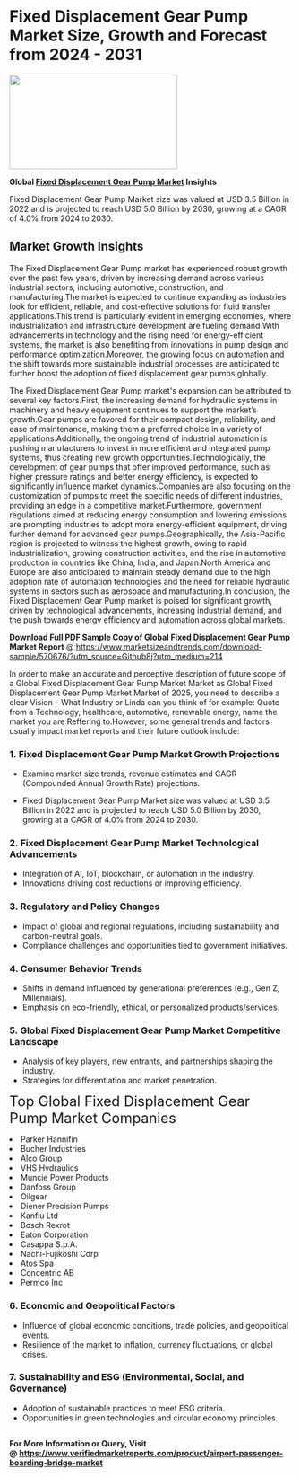 <H1>Fixed Displacement Gear Pump Market Size, Growth and Forecast from 2024 - 2031</H1><img class="aligncenter size-medium wp-image-584254" src="https://thirdeyenews.in/wp-content/uploads/2024/09/Global-Market-Research-300x168.jpeg" alt="" width="300" height="168" /><p><strong>Global&nbsp;<a href="https://www.marketsizeandtrends.com/download-sample/570676/?utm_source=Github8j?utm_medium=214">Fixed Displacement Gear Pump Market</a> Insights</strong></p><p>Fixed Displacement Gear Pump Market size was valued at USD 3.5 Billion in 2022 and is projected to reach USD 5.0 Billion by 2030, growing at a CAGR of 4.0% from 2024 to 2030.</p><p><h2>Market Growth Insights</h2> <p>The Fixed Displacement Gear Pump market has experienced robust growth over the past few years, driven by increasing demand across various industrial sectors, including automotive, construction, and manufacturing.The market is expected to continue expanding as industries look for efficient, reliable, and cost-effective solutions for fluid transfer applications.This trend is particularly evident in emerging economies, where industrialization and infrastructure development are fueling demand.With advancements in technology and the rising need for energy-efficient systems, the market is also benefiting from innovations in pump design and performance optimization.Moreover, the growing focus on automation and the shift towards more sustainable industrial processes are anticipated to further boost the adoption of fixed displacement gear pumps globally.</p> <p>The Fixed Displacement Gear Pump market's expansion can be attributed to several key factors.First, the increasing demand for hydraulic systems in machinery and heavy equipment continues to support the market’s growth.Gear pumps are favored for their compact design, reliability, and ease of maintenance, making them a preferred choice in a variety of applications.Additionally, the ongoing trend of industrial automation is pushing manufacturers to invest in more efficient and integrated pump systems, thus creating new growth opportunities.Technologically, the development of gear pumps that offer improved performance, such as higher pressure ratings and better energy efficiency, is expected to significantly influence market dynamics.Companies are also focusing on the customization of pumps to meet the specific needs of different industries, providing an edge in a competitive market.Furthermore, government regulations aimed at reducing energy consumption and lowering emissions are prompting industries to adopt more energy-efficient equipment, driving further demand for advanced gear pumps.Geographically, the Asia-Pacific region is projected to witness the highest growth, owing to rapid industrialization, growing construction activities, and the rise in automotive production in countries like China, India, and Japan.North America and Europe are also anticipated to maintain steady demand due to the high adoption rate of automation technologies and the need for reliable hydraulic systems in sectors such as aerospace and manufacturing.In conclusion, the Fixed Displacement Gear Pump market is poised for significant growth, driven by technological advancements, increasing industrial demand, and the push towards energy efficiency and automation across global markets.</p> <p><span class=""><strong>Download Full PDF Sample Copy of Global Fixed Displacement Gear Pump Market Report</strong> @ <a href="https://www.marketsizeandtrends.com/download-sample/570676/?utm_source=Github8j?utm_medium=214" target="_blank">https://www.marketsizeandtrends.com/download-sample/570676/?utm_source=Github8j?utm_medium=214</a></span></p><p>In order to make an accurate and perceptive description of future scope of a Global&nbsp;Fixed Displacement Gear Pump Market Market as Global&nbsp;Fixed Displacement Gear Pump Market Market of 2025, you need to describe a clear Vision &ndash; What Industry or Linda can you think of for example: Quote from a Technology, healthcare, automotive, renewable energy, name the market you are Reffering to.However, some general trends and factors usually impact market reports and their future outlook include:</p><h3>1.&nbsp;<strong>Fixed Displacement Gear Pump Market Growth Projections</strong></h3><ul><li>Examine market size trends, revenue estimates and CAGR (Compounded Annual Growth Rate) projections.</li><li><p>Fixed Displacement Gear Pump Market size was valued at USD 3.5 Billion in 2022 and is projected to reach USD 5.0 Billion by 2030, growing at a CAGR of 4.0% from 2024 to 2030.</p></li></ul><h3>2.&nbsp;<strong>Fixed Displacement Gear Pump Market Technological Advancements</strong></h3><ul><li>Integration of AI, IoT, blockchain, or automation in the industry.</li><li>Innovations driving cost reductions or improving efficiency.</li></ul><h3>3.&nbsp;<strong>Regulatory and Policy Changes</strong></h3><ul><li>Impact of global and regional regulations, including sustainability and carbon-neutral goals.</li><li>Compliance challenges and opportunities tied to government initiatives.</li></ul><h3>4.&nbsp;<strong>Consumer Behavior Trends</strong></h3><ul><li>Shifts in demand influenced by generational preferences (e.g., Gen Z, Millennials).</li><li>Emphasis on eco-friendly, ethical, or personalized products/services.</li></ul><h3>5.&nbsp;<strong>Global Fixed Displacement Gear Pump Market Competitive Landscape</strong></h3><ul><li>Analysis of key players, new entrants, and partnerships shaping the industry.</li><li>Strategies for differentiation and market penetration.</li></ul><p data-pm-slice="1 1 []"><span style="color: inherit; font-family: inherit; font-size: 25px;">Top Global Fixed Displacement Gear Pump Market Companies</span></p><div class="" data-test-id=""><p><li>Parker Hannifin</li><li> Bucher Industries</li><li> Alco Group</li><li> VHS Hydraulics</li><li> Muncie Power Products</li><li> Danfoss Group</li><li> Oilgear</li><li> Diener Precision Pumps</li><li> Kanflu Ltd</li><li> Bosch Rexrot</li><li> Eaton Corporation</li><li> Casappa S.p.A.</li><li> Nachi-Fujikoshi Corp</li><li> Atos Spa</li><li> Concentric AB</li><li> Permco Inc</li></p></div><h3>6.&nbsp;<strong>Economic and Geopolitical Factors</strong></h3><ul><li>Influence of global economic conditions, trade policies, and geopolitical events.</li><li>Resilience of the market to inflation, currency fluctuations, or global crises.</li></ul><h3>7.&nbsp;<strong>Sustainability and ESG (Environmental, Social, and Governance)</strong></h3><ul><li>Adoption of sustainable practices to meet ESG criteria.</li><li>Opportunities in green technologies and circular economy principles.</li></ul><h2><strong style="font-size: 14px;">For More Information or Query, Visit @&nbsp;</strong><a style="background-color: #ffffff; font-size: 14px;" href="https://www.marketsizeandtrends.com/report/fixed-displacement-gear-pump-market/" target="_blank">https://www.verifiedmarketreports.com/product/airport-passenger-boarding-bridge-market</a></h2>